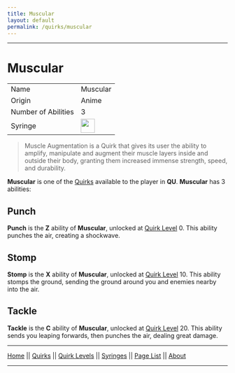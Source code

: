 ```yaml
---
title: Muscular
layout: default
permalink: /quirks/muscular
---
```

---

# Muscular

| | |
| --- | --- |
| Name | Muscular |
| Origin | Anime |
| Number of Abilities | 3 |
| Syringe | <img src="https://raw.githubusercontent.com/quirks-unchained/wiki/main/docs/assets/MuscularSyringe.png" width="32"> |

> Muscle Augmentation is a Quirk that gives its user the ability to amplify, manipulate and augment their muscle layers inside and outside their body, granting them increased immense strength, speed, and durability.

**Muscular** is one of the [Quirks](/wiki/quirks) available to the player in **QU**. **Muscular** has 3 abilities:

## Punch
**Punch** is the **Z** ability of **Muscular**, unlocked at [Quirk Level](/wiki/quirk-levels) 0. This ability punches the air, creating a shockwave.


## Stomp
**Stomp** is the **X** ability of **Muscular**, unlocked at [Quirk Level](/wiki/quirk-levels) 10. This ability stomps the ground, sending the ground around you and enemies nearby into the air.


## Tackle
**Tackle** is the **C** ability of **Muscular**, unlocked at [Quirk Level](/wiki/quirk-levels) 20. This ability sends you leaping forwards, then punches the air, dealing great damage.




---
[Home](/wiki/index.html) || [Quirks](/wiki/quirks) || [Quirk Levels](/wiki/quirk-levels) || [Syringes](/wiki/syringes) || [Page List](/wiki/pages) || [About](/wiki/about)

---

